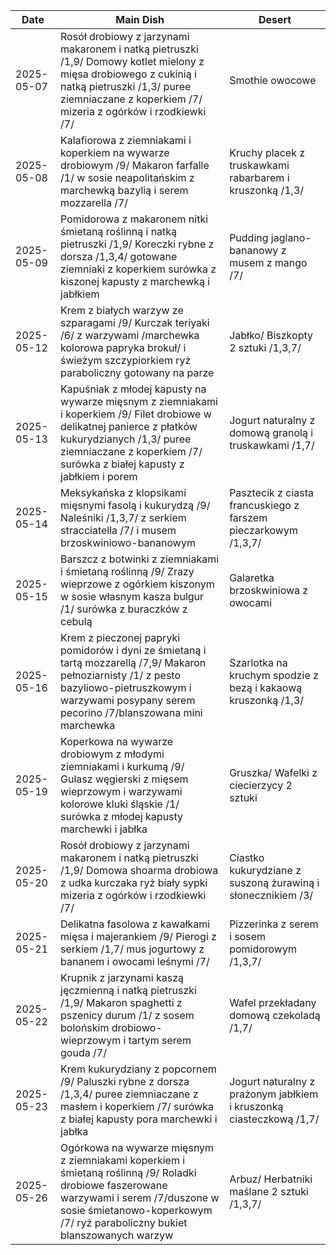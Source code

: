 | Date | Main Dish | Desert |
|------|-----------|--------|
| 2025-05-07 | Rosół drobiowy z jarzynami makaronem i natką pietruszki /1,9/ Domowy kotlet mielony z mięsa drobiowego z cukinią i natką pietruszki /1,3/ puree ziemniaczane z koperkiem /7/ mizeria z ogórków i rzodkiewki /7/ | Smothie owocowe |
| 2025-05-08 | Kalafiorowa z ziemniakami i koperkiem na wywarze drobiowym /9/ Makaron farfalle /1/ w sosie neapolitańskim z marchewką bazylią i serem mozzarella /7/ | Kruchy placek z truskawkami rabarbarem i kruszonką /1,3/ |
| 2025-05-09 | Pomidorowa z makaronem nitki śmietaną roślinną i natką pietruszki /1,9/ Koreczki rybne z dorsza /1,3,4/ gotowane ziemniaki z koperkiem surówka z kiszonej kapusty z marchewką i jabłkiem | Pudding jaglano-bananowy z musem z mango /7/ |
| 2025-05-12 | Krem z białych warzyw ze szparagami /9/ Kurczak teriyaki /6/ z warzywami /marchewka kolorowa papryka brokuł/ i świeżym szczypiorkiem ryż paraboliczny gotowany na parze | Jabłko/ Biszkopty 2 sztuki /1,3,7/ |
| 2025-05-13 | Kapuśniak z młodej kapusty na wywarze mięsnym z ziemniakami i koperkiem /9/ Filet drobiowe w delikatnej panierce z płatków kukurydzianych /1,3/ puree ziemniaczane z koperkiem /7/ surówka z białej kapusty z jabłkiem i porem | Jogurt naturalny z domową granolą i truskawkami /1,7/ |
| 2025-05-14 | Meksykańska z klopsikami mięsnymi fasolą i kukurydzą /9/ Naleśniki /1,3,7/ z serkiem stracciatella /7/ i musem brzoskwiniowo-bananowym | Pasztecik z ciasta francuskiego z farszem pieczarkowym /1,3,7/ |
| 2025-05-15 | Barszcz z botwinki z ziemniakami i śmietaną roślinną /9/ Zrazy wieprzowe z ogórkiem kiszonym w sosie własnym kasza bulgur /1/ surówka z buraczków z cebulą | Galaretka brzoskwiniowa z owocami |
| 2025-05-16 | Krem z pieczonej papryki pomidorów i dyni ze śmietaną i tartą mozzarellą /7,9/ Makaron pełnoziarnisty /1/ z pesto bazyliowo-pietruszkowym i warzywami posypany serem pecorino /7/blanszowana mini marchewka | Szarlotka na kruchym spodzie z bezą i kakaową kruszonką /1,3/ |
| 2025-05-19 | Koperkowa na wywarze drobiowym z młodymi ziemniakami i kurkumą /9/ Gulasz węgierski z mięsem wieprzowym i warzywami kolorowe kluki śląskie /1/ surówka z młodej kapusty marchewki i jabłka | Gruszka/ Wafelki z ciecierzycy 2 sztuki |
| 2025-05-20 | Rosół drobiowy z jarzynami makaronem i natką pietruszki /1,9/ Domowa shoarma drobiowa z udka kurczaka ryż biały sypki mizeria z ogórków i rzodkiewki /7/ | Ciastko kukurydziane z suszoną żurawiną i słonecznikiem /3/ |
| 2025-05-21 | Delikatna fasolowa z kawałkami mięsa i majerankiem /9/ Pierogi z serkiem /1,7/ mus jogurtowy z bananem i owocami leśnymi /7/ | Pizzerinka z serem i sosem pomidorowym /1,3,7/ |
| 2025-05-22 | Krupnik z jarzynami kaszą jęczmienną i natką pietruszki /1,9/ Makaron spaghetti z pszenicy durum /1/ z sosem bolońskim drobiowo-wieprzowym i tartym serem gouda /7/ | Wafel przekładany domową czekoladą /1,7/ |
| 2025-05-23 | Krem kukurydziany z popcornem /9/ Paluszki rybne z dorsza /1,3,4/ puree ziemniaczane z masłem i koperkiem /7/ surówka z białej kapusty pora marchewki i jabłka | Jogurt naturalny z prażonym jabłkiem i kruszonką ciasteczkową /1,7/ |
| 2025-05-26 | Ogórkowa na wywarze mięsnym z ziemniakami koperkiem i śmietaną roślinną /9/ Roladki drobiowe faszerowane warzywami i serem /7/duszone w sosie śmietanowo-koperkowym /7/ ryż paraboliczny bukiet blanszowanych warzyw | Arbuz/ Herbatniki maślane 2 sztuki /1,3,7/ |
